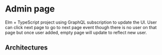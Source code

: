 # Admin page

Elm + TypeScript project using GraphQL subscription to update the UI.
User can click next page to go to next page event though there is no user
on that page but once user added, empty page will update to reflect new user.

## Architectures
